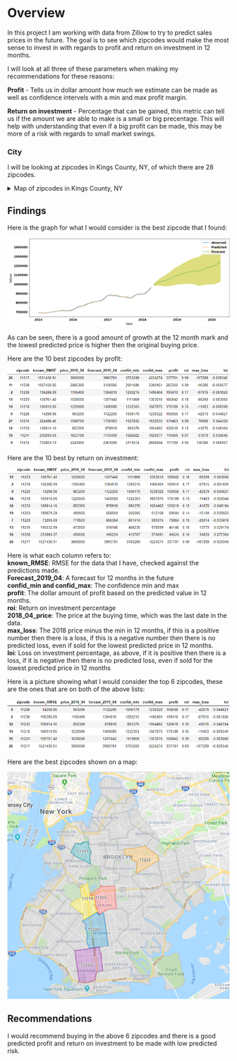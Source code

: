 # Overview  

In this project I am working with data from Zillow to try to predict sales prices in the future. The goal is to see which zipcodes would make the most sense to invest in with regards to profit and return on investment in 12 months.  

I will look at all three of these parameters when making my recommendations for these reasons: 
  
**Profit** - Tells us in dollar amount how much we estimate can be made as well as confidence intervels with a min and max profit margin.  
  
**Return on investment** - Percentage that can be gained, this metric can tell us if the amount we are able to make is a small or big precentage. This will help with understanding that even if a big profit can be made, this may be more of a risk with regards to small market swings. 

  
### City  

I will be looking at zipcodes in Kings County, NY, of which there are 28 zipcodes.   

<details><summary>Map of zipcodes in Kings County, NY</summary>
<img src='brooklyn_map.png'>
</details>

## Findings

Here is the graph for what I would consider is the best zipcode that I found:

<img src='brooklyn_11226.png'>

As can be seen, there is a good amount of growth at the 12 month mark and the lowest predicted price is higher then the original buying price.

Here are the 10 best zipcodes by profit:

<img src='brooklyn_profit.png'>

Here are the 10 best by return on investment:

<img src='brooklyn_roi.png'>

Here is what each column refers to:  
**known_RMSE**: RMSE for the data that I have, checked against the predictions made.  
**Forecast_2019_04**: A forecast for 12 months in the future  
**confid_min and confid_max**: The confidence min and max  
**profit**: The dollar amount of profit based on the predicted value in 12 months.  
**roi**: Return on investment percentage  
**2018_04_price**: The price at the buying time, which was the last date in the data.  
**max_loss**: The 2018 price minus the min in 12 months, if this is a positive number then there is a loss, if this is a negative number then there is no predicted loss, even if sold for the lowest predicted price in 12 months.  
**loi**: Loss on investment percentage, as above, if it is positive then there is a loss, if it is negative then there is no predicted loss, even if sold for the lowest predicted price in 12 months  

Here is a picture showing what I would consider the top 6 zipcodes, these are the ones that are on both of the above lists:

<img src='brooklyn_best_df.png'>

Here are the best zipcodes shown on a map:

<img src='brooklyn_best.png'>


## Recommendations

I would recommend buying in the above 6 zipcodes and there is a good predicted profit and return on investment to be made with low predicted risk.
